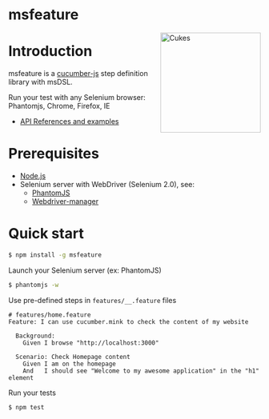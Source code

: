 # msfeature
<a href="https://cucumber.io/"><img src="https://cucumber.io/images/cucumber-logo.svg" width="200px" alt="Cukes" align="right" /></a>

# Introduction

msfeature is a [cucumber-js](https://github.com/cucumber/cucumber-js) step definition library with msDSL.

Run your test with any Selenium browser: Phantomjs, Chrome, Firefox, IE

 - [API References and examples](docs/API.md)

# Prerequisites

* [Node.js](http://nodejs.org)
* Selenium server with WebDriver (Selenium 2.0), see:
	* [PhantomJS](http://phantomjs.org/download.html)
	* [Webdriver-manager](https://github.com/pose/webdriver-manager)

# Quick start

``` bash
$ npm install -g msfeature
```

Launch your Selenium server (ex: PhantomJS)

``` bash
$ phantomjs -w
```

Use pre-defined steps in `features/__.feature` files

``` gherkin
# features/home.feature
Feature: I can use cucumber.mink to check the content of my website

  Background:
    Given I browse "http://localhost:3000"

  Scenario: Check Homepage content
    Given I am on the homepage
    And   I should see "Welcome to my awesome application" in the "h1" element
```

Run your tests

``` bash
$ npm test
```

